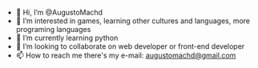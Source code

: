 - 👋 Hi, I’m @AugustoMachd
- 👀 I’m interested in games, learning other cultures and languages, more programing languages
- 🌱 I’m currently learning python
- 💞️ I’m looking to collaborate on web developer or front-end developer
- 📫 How to reach me there's my e-mail: augustomachd@gmail.com


<!---
AugustoMachd/AugustoMachd is a ✨ special ✨ repository because its `README.md` (this file) appears on your GitHub profile.
You can click the Preview link to take a look at your changes.
--->
